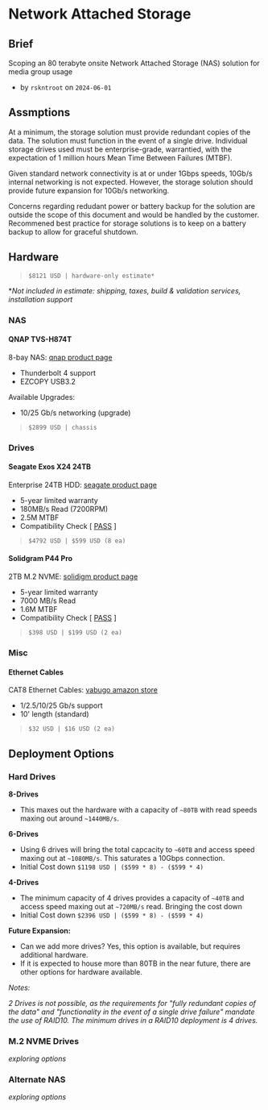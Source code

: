 # Network Attached Storage

## Brief

Scoping an 80 terabyte onsite Network Attached Storage (NAS) solution for media group usage

- by `rskntroot` on `2024-06-01`

## Assmptions

At a minimum, the storage solution must provide redundant copies of the data. The solution must function in the event of a single drive. Individual storage drives used must be enterprise-grade, warrantied, with the expectation of 1 million hours Mean Time Between Failures (MTBF).

Given standard network connectivity is at or under 1Gbps speeds, 10Gb/s internal networking is not expected. However, the storage solution should provide future expansion for 10Gb/s networking.

Concerns regarding redudant power or battery backup for the solution are outside the scope of this document and would be handled by the customer. Recommened best practice for storage solutions is to keep on a battery backup to allow for graceful shutdown.

## Hardware

> `$8121 USD | hardware-only estimate*`

**Not included in estimate: shipping, taxes, build & validation services, installation support*

### NAS

#### QNAP TVS-H874T

8-bay NAS: [qnap product page](https://www.qnap.com/en-us/product/tvs-h874t/specs/hardware)
- Thunderbolt 4 support
- EZCOPY USB3.2

Available Upgrades:
- 10/25 Gb/s networking (upgrade)

> `$2899 USD | chassis`

### Drives

#### Seagate Exos X24 24TB

Enterprise 24TB HDD: [seagate product page](https://www.seagate.com/products/enterprise-drives/exos-x/x24/)
- 5-year limited warranty
- 180MB/s Read (7200RPM)
- 2.5M MTBF
- Compatibility Check [ [PASS](https://www.qnap.com/en-us/compatibility/?model=758&category=1&filter[type]=1&filter[brand]=Seagate&filter[capacity]=24000) ]

> `$4792 USD | $599 USD (8 ea)`

#### Solidgram P44 Pro

2TB M.2 NVME: [solidigm product page]( https://www.solidigm.com/products/client/pro-series/p44.html#form=M.2%202280&cap=2%20TB)
- 5-year limited warranty
- 7000 MB/s Read
- 1.6M MTBF
- Compatibility Check [ [PASS](https://www.qnap.com/en-us/compatibility/?model=758&category=1&filter[type]=1&filter[brand]=Seagate&filter[capacity]=24000) ]

> `$398 USD | $199 USD (2 ea)`

### Misc

#### Ethernet Cables

CAT8 Ethernet Cables: [vabugo amazon store](https://www.amazon.com/stores/VABOGU/page/20815F77-3E58-4871-A2EB-1772920695D9?ref_=ast_bln)
- 1/2.5/10/25 Gb/s support
- 10' length (standard)

> `$32 USD | $16 USD (2 ea)`

## Deployment Options

### Hard Drives

**8-Drives**
  - This maxes out the hardware with a capacity of `~80TB` with read speeds maxing out around `~1440MB/s`.

**6-Drives**
  - Using 6 drives will bring the total capcacity to `~60TB` and access speed maxing out at `~1080MB/s`. This saturates a 10Gbps connection.
  - Initial Cost down `$1198 USD | ($599 * 8) - ($599 * 4)`

**4-Drives**
  - The minimum capacity of 4 drives provides a capacity of `~40TB` and access speed maxing out at `~720MB/s` read. Bringing the cost down
  - Initial Cost down `$2396 USD | ($599 * 8) - ($599 * 4)`

**Future Expansion:**
  - Can we add more drives? Yes, this option is available, but requires additional hardware.
  - If it is expected to house more than 80TB in the near future, there are other options for hardware available.

*Notes:*

*2 Drives is not possible, as the requirements for "fully redundant copies of the data" and "functionality in the event of a single drive failure" mandate the use of RAID10.  The minimum drives in a RAID10 deployment is 4 drives.*

### M.2 NVME Drives

*exploring options*

### Alternate NAS

*exploring options*

